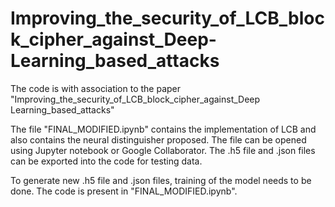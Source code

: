 # Improving_the_security_of_LCB_block_cipher_against_Deep-Learning_based_attacks
The code is with association to the paper "Improving_the_security_of_LCB_block_cipher_against_Deep Learning_based_attacks"

The file "FINAL_MODIFIED.ipynb" contains the implementation of LCB and also contains the neural distinguisher proposed. 
The file can be opened using Jupyter notebook or Google Collaborator. 
The .h5 file and .json files can be exported into the code for testing data. 

To generate new .h5 file and .json files, training of the model needs to be done. The code is present in "FINAL_MODIFIED.ipynb".
